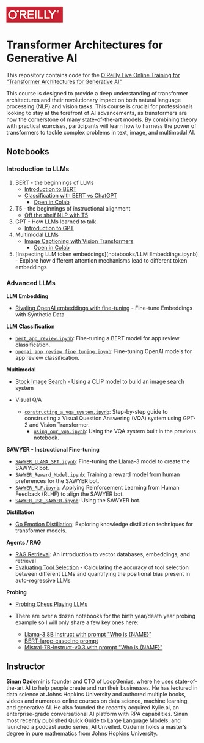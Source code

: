 ![oreilly-logo](images/oreilly.png)

# Transformer Architectures for Generative AI

This repository contains code for the [O'Reilly Live Online Training for "Transformer Architectures for Generative AI"](https://learning.oreilly.com/live-events/transformer-architectures-for-generative-ai/0642572010589)

This course is designed to provide a deep understanding of transformer architectures and their revolutionary impact on both natural language processing (NLP) and vision tasks. This course is crucial for professionals looking to stay at the forefront of AI advancements, as transformers are now the cornerstone of many state-of-the-art models. By combining theory with practical exercises, participants will learn how to harness the power of transformers to tackle complex problems in text, image, and multimodal AI.

## Notebooks

### Introduction to LLMs

1. BERT - the beginnings of LLMs
	- [Introduction to BERT](notebooks/intro_to_bert.ipynb)
	- [Classification with BERT vs ChatGPT](notebooks/BERT%20vs%20GPT%20for%20CLF.ipynb)
		- [Open in Colab](https://colab.research.google.com/drive/1elfu-6gaj0KWtIQMyeHYWqqkNUgA6hFn?usp=sharing)
2. T5 - the beginnings of instructional alignment
	- [Off the shelf NLP with T5](notebooks/t5.ipynb)
3. GPT - How LLMs learned to talk
	- [Introduction to GPT](notebooks/intro_to_gpt.ipynb)
4. Multimodal LLMs
	- [Image Captioning with Vision Transformers](notebooks/image_captioning_vision_transformer.ipynb)
		- [Open in Colab](https://colab.research.google.com/drive/1OQlX_cD4mVo8vB3A4co1JIfl9Vt7rhzN?usp=sharing)
5. [Inspecting LLM token embeddings](notebooks/LLM Embeddings.ipynb) - Explore how different attention mechanisms lead to different token embeddings

### Advanced LLMs

**LLM Embedding**

- [Rivaling OpenAI embeddings with fine-tuning](https://colab.research.google.com/drive/1FOr9hgMEcTa8UJJSuKjoHpohVb-Qz-FJ?usp=sharing) - Fine-tune Embeddings with Synthetic Data

**LLM Classification**

  - [`bert_app_review.ipynb`](notebooks/bert_app_review.ipynb): Fine-tuning a BERT model for app review classification.
  - [`openai_app_review_fine_tuning.ipynb`](notebooks/openai_app_review_fine_tuning.ipynb): Fine-tuning OpenAI models for app review classification.

**Multimodal**

- [Stock Image Search](https://colab.research.google.com/drive/1aUz0FKQDSAyXyhRyvkkRsSy7S30mpRJc?usp=sharing) - Using a CLIP model to build an image search system

- Visual Q/A

  - [`constructing_a_vqa_system.ipynb`](notebooks/constructing_a_vqa_system.ipynb): Step-by-step guide to constructing a Visual Question Answering (VQA) system using GPT-2 and Vision Transformer.
	- [`using_our_vqa.ipynb`](notebooks/using_our_vqa.ipynb): Using the VQA system built in the previous notebook.


**SAWYER - Instructional Fine-tuning**

  - [`SAWYER_LLAMA_SFT.ipynb`](notebooks/SAWYER_LLAMA_SFT.ipynb): Fine-tuning the Llama-3 model to create the SAWYER bot.
  - [`SAWYER_Reward_Model.ipynb`](notebooks/SAWYER_Reward_Model.ipynb): Training a reward model from human preferences for the SAWYER bot.
  - [`SAWYER_RLF.ipynb`](notebooks/SAWYER_RLF.ipynb): Applying Reinforcement Learning from Human Feedback (RLHF) to align the SAWYER bot.
  - [`SAWYER_USE_SAWYER.ipynb`](notebooks/SAWYER_USE_SAWYER.ipynb): Using the SAWYER bot.

**Distillation**

- [Go Emotion Distillation](notebooks/go_emotion_distillation.ipynb): Exploring knowledge distillation techniques for transformer models.


**Agents / RAG**

- [RAG Retrieval](notebooks/RAG_Retrieval.ipynb): An introduction to vector databases, embeddings, and retrieval
- [Evaluating Tool Selection](notebooks/agent_positional_bias_tools.ipynb) - Calculating the accuracy of tool selection between different LLMs and quantifying the positional bias present in auto-regressive LLMs

		
**Probing**

- [Probing Chess Playing LLMs](https://colab.research.google.com/drive/114turFLNxLJXiIseDWl1BDJmont0VD8h?usp=sharing)

- There are over a dozen notebooks for the birth year/death year probing example so I will only share a few key ones here:

	- [Llama-3 8B Instruct with prompt "Who is {NAME}"](https://colab.research.google.com/drive/1e1d9fATVjVun-_tPj4vS_DSTGaIfxs01?usp=sharing)
	- [BERT-large-cased no prompt](https://colab.research.google.com/drive/1cizgoh1J6Y-DHBrOkNTFo9Y1CypjwuQM?usp=sharing)
	- [Mistral-7B-Instruct-v0.3 with prompt "Who is {NAME}"](https://colab.research.google.com/drive/1VL3betxqVZ_H3_8XmLbjE0hEjaoy-HPV?usp=sharing)


## Instructor

**Sinan Ozdemir** is founder and CTO of LoopGenius, where he uses state-of-the-art AI to help people create and run their businesses. He has lectured in data science at Johns Hopkins University and authored multiple books, videos and numerous online courses on data science, machine learning, and generative AI. He also founded the recently acquired Kylie.ai, an enterprise-grade conversational AI platform with RPA capabilities. Sinan most recently published Quick Guide to Large Language Models, and launched a podcast audio series, AI Unveiled. Ozdemir holds a master’s degree in pure mathematics from Johns Hopkins University.
